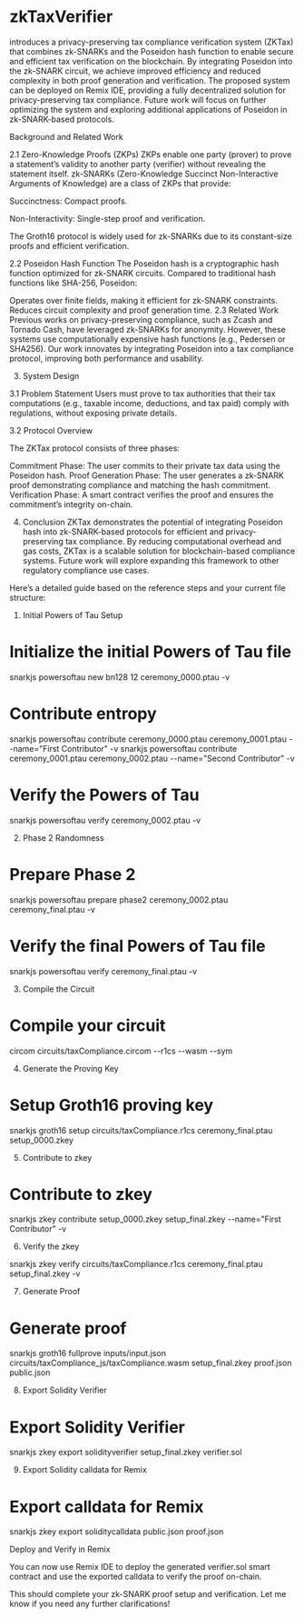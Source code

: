# zkTaxVerifier

introduces a privacy-preserving tax compliance verification system (ZKTax) that combines zk-SNARKs and the Poseidon hash function to enable secure and efficient tax verification on the blockchain. By integrating Poseidon into the zk-SNARK circuit, we achieve improved efficiency and reduced complexity in both proof generation and verification. The proposed system can be deployed on Remix IDE, providing a fully decentralized solution for privacy-preserving tax compliance. Future work will focus on further optimizing the system and exploring additional applications of Poseidon in zk-SNARK-based protocols.


Background and Related Work


2.1 Zero-Knowledge Proofs (ZKPs)
ZKPs enable one party (prover) to prove a statement’s validity to another party (verifier) without revealing the statement itself. zk-SNARKs (Zero-Knowledge Succinct Non-Interactive Arguments of Knowledge) are a class of ZKPs that provide:

Succinctness: Compact proofs.

Non-Interactivity: Single-step proof and verification.

The Groth16 protocol is widely used for zk-SNARKs due to its constant-size proofs and efficient verification.

2.2 Poseidon Hash Function
The Poseidon hash is a cryptographic hash function optimized for zk-SNARK circuits. Compared to traditional hash functions like SHA-256, Poseidon:

Operates over finite fields, making it efficient for zk-SNARK constraints.
Reduces circuit complexity and proof generation time.
2.3 Related Work
Previous works on privacy-preserving compliance, such as Zcash and Tornado Cash, have leveraged zk-SNARKs for anonymity. However, these systems use computationally expensive hash functions (e.g., Pedersen or SHA256). Our work innovates by integrating Poseidon into a tax compliance protocol, improving both performance and usability.



3. System Design
   
3.1 Problem Statement
Users must prove to tax authorities that their tax computations (e.g., taxable income, deductions, and tax paid) comply with regulations, without exposing private details.

3.2 Protocol Overview

The ZKTax protocol consists of three phases:

Commitment Phase: The user commits to their private tax data using the Poseidon hash.
Proof Generation Phase: The user generates a zk-SNARK proof demonstrating compliance and matching the hash commitment.
Verification Phase: A smart contract verifies the proof and ensures the commitment’s integrity on-chain.


4. Conclusion
ZKTax demonstrates the potential of integrating Poseidon hash into zk-SNARK-based protocols for efficient and privacy-preserving tax compliance. By reducing computational overhead and gas costs, ZKTax is a scalable solution for blockchain-based compliance systems. Future work will explore expanding this framework to other regulatory compliance use cases.



Here’s a detailed guide based on the reference steps and your current file structure:
1. Initial Powers of Tau Setup

# Initialize the initial Powers of Tau file
snarkjs powersoftau new bn128 12 ceremony_0000.ptau -v

# Contribute entropy
snarkjs powersoftau contribute ceremony_0000.ptau ceremony_0001.ptau --name="First Contributor" -v
snarkjs powersoftau contribute ceremony_0001.ptau ceremony_0002.ptau --name="Second Contributor" -v

# Verify the Powers of Tau
snarkjs powersoftau verify ceremony_0002.ptau -v


2. Phase 2 Randomness

# Prepare Phase 2
snarkjs powersoftau prepare phase2 ceremony_0002.ptau ceremony_final.ptau -v

# Verify the final Powers of Tau file
snarkjs powersoftau verify ceremony_final.ptau -v


3. Compile the Circuit

# Compile your circuit
circom circuits/taxCompliance.circom --r1cs --wasm --sym


4. Generate the Proving Key

# Setup Groth16 proving key
snarkjs groth16 setup circuits/taxCompliance.r1cs ceremony_final.ptau setup_0000.zkey

5. Contribute to zkey

# Contribute to zkey
snarkjs zkey contribute setup_0000.zkey setup_final.zkey --name="First Contributor" -v


6. Verify the zkey


snarkjs zkey verify circuits/taxCompliance.r1cs ceremony_final.ptau setup_final.zkey -v

7. Generate Proof


# Generate proof
snarkjs groth16 fullprove inputs/input.json circuits/taxCompliance_js/taxCompliance.wasm setup_final.zkey proof.json public.json

8. Export Solidity Verifier


# Export Solidity Verifier
snarkjs zkey export solidityverifier setup_final.zkey verifier.sol

9. Export Solidity calldata for Remix


# Export calldata for Remix
snarkjs zkey export soliditycalldata public.json proof.json

Deploy and Verify in Remix

You can now use Remix IDE to deploy the generated verifier.sol smart contract and use the exported calldata to verify the proof on-chain.

This should complete your zk-SNARK proof setup and verification. Let me know if you need any further clarifications!
